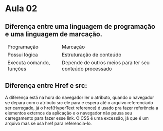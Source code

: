 # Aula 02

## Diferença entre uma linguagem de programação e uma linguagem de marcação.

<table>
    <thead>
        <tr>
            <td>Programação</td>
            <td>Marcação</td>
        </tr>
        <tr>
            <td>Possui lógica</td>
            <td>Estruturação de conteúdo</td>
        </tr>
        <tr>
            <td>Executa comando, funções</td>
            <td>Depende de outros meios para ter seu conteúdo processado</td>
        </tr>
    </thead>
</table>

## Diferença entre Href e src:

A diferença está na hora do navegador ler o atributo, quando o navegador se depara com o atributo src ele para e espera até o arquivo referenciado ser carregado, já o href(HyperText reference) é usado pra fazer referência a elementos externos da aplicação e o navegador não pausa seu carregamento para fazer esse link. O CSS é uma excessão, já que é um arquivo mas se usa href para referencia-lo.